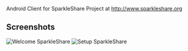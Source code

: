 Android Client for SparkleShare Project at http://www.sparkleshare.org

## Screenshots ##

![Welcome SparkleShare](http://dl.dropbox.com/u/429543/SparkleShareSplashScreen.png) 
![Setup SparkleShare](http://dl.dropbox.com/u/429543/SetupSparkleShare.png)